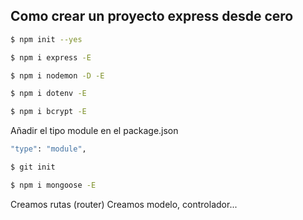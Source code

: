 
## Como crear un proyecto express desde cero

```bash
$ npm init --yes
```

```bash
$ npm i express -E
```

```bash
$ npm i nodemon -D -E
```

```bash
$ npm i dotenv -E
```

```bash
$ npm i bcrypt -E
```

 Añadir el tipo module en el package.json

```bash
"type": "module",
```

```bash
$ git init
```

```bash
$ npm i mongoose -E
```

Creamos rutas (router)
Creamos modelo, controlador...
